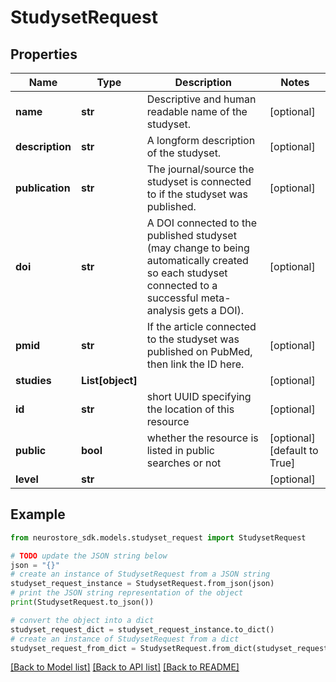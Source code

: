 # StudysetRequest


## Properties

Name | Type | Description | Notes
------------ | ------------- | ------------- | -------------
**name** | **str** | Descriptive and human readable name of the studyset. | [optional] 
**description** | **str** | A longform description of the studyset. | [optional] 
**publication** | **str** | The journal/source the studyset is connected to if the studyset was published. | [optional] 
**doi** | **str** | A DOI connected to the published studyset (may change to being automatically created so each studyset connected to a successful meta-analysis gets a DOI). | [optional] 
**pmid** | **str** | If the article connected to the studyset was published on PubMed, then link the ID here. | [optional] 
**studies** | **List[object]** |  | [optional] 
**id** | **str** | short UUID specifying the location of this resource | [optional] 
**public** | **bool** | whether the resource is listed in public searches or not | [optional] [default to True]
**level** | **str** |  | [optional] 

## Example

```python
from neurostore_sdk.models.studyset_request import StudysetRequest

# TODO update the JSON string below
json = "{}"
# create an instance of StudysetRequest from a JSON string
studyset_request_instance = StudysetRequest.from_json(json)
# print the JSON string representation of the object
print(StudysetRequest.to_json())

# convert the object into a dict
studyset_request_dict = studyset_request_instance.to_dict()
# create an instance of StudysetRequest from a dict
studyset_request_from_dict = StudysetRequest.from_dict(studyset_request_dict)
```
[[Back to Model list]](../README.md#documentation-for-models) [[Back to API list]](../README.md#documentation-for-api-endpoints) [[Back to README]](../README.md)


